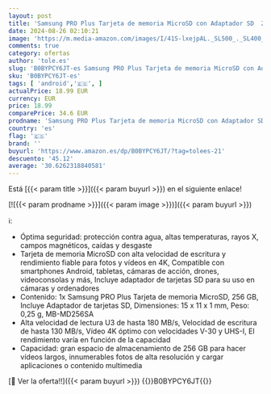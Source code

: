 ```yaml
---
layout: post
title: 'Samsung PRO Plus Tarjeta de memoria MicroSD con Adaptador SD  256GB  180 y 130 MB/s  Full HD & 4K UHD  UHS-I  U3  V30  A2  Compatible con Smartphone Android  Tableta  GoPro y Dron DJI  MB-MD256SA '
date: 2024-08-26 02:10:21
image: 'https://m.media-amazon.com/images/I/41S-lxejpAL._SL500_._SL400_.jpg'
comments: true
category: ofertas
author: 'tole.es'
slug: 'B0BYPCY6JT-es Samsung PRO Plus Tarjeta de memoria MicroSD con Adaptador...'
sku: 'B0BYPCY6JT-es'
tags: [ 'android','🇪🇸', ]
actualPrice: 18.99 EUR
currency: EUR
price: 18.99
comparePrice: 34.6 EUR
prodname: 'Samsung PRO Plus Tarjeta de memoria MicroSD con Adaptador SD  256GB  180 y 130 MB/s  Full HD & 4K UHD  UHS-I  U3  V30  A2  Compatible con Smartphone Android  Tableta  GoPro y Dron DJI  MB-MD256SA '
country: 'es'
flag: '🇪🇸'
brand: ''
buyurl: 'https://www.amazon.es/dp/B0BYPCY6JT/?tag=tolees-21'
descuento: '45.12'
average: '30.6262318840581'
---
```


Está [{{< param title >}}]({{< param buyurl >}}) en el siguiente enlace!

[![{{< param prodname >}}]({{< param image >}})]({{< param buyurl >}})

ℹ️:

- Óptima seguridad: protección contra agua, altas temperaturas, rayos X, campos magnéticos, caídas y desgaste
- Tarjeta de memoria MicroSD con alta velocidad de escritura y rendimiento fiable para fotos y vídeos en 4K, Compatible con smartphones Android, tabletas, cámaras de acción, drones, videoconsolas y más, Incluye adaptador de tarjetas SD para su uso en cámaras y ordenadores
- Contenido: 1x Samsung PRO Plus Tarjeta de memoria MicroSD, 256 GB, Incluye Adaptador de tarjetas SD, Dimensiones: 15 x 11 x 1 mm, Peso: 0,25 g, MB-MD256SA
- Alta velocidad de lectura U3 de hasta 180 MB/s, Velocidad de escritura de hasta 130 MB/s, Vídeo 4K óptimo con velocidades V-30 y UHS-I, El rendimiento varía en función de la capacidad
- Capacidad: gran espacio de almacenamiento de 256 GB para hacer vídeos largos, innumerables fotos de alta resolución y cargar aplicaciones o contenido multimedia

[🛒 Ver la oferta!!]({{< param buyurl >}})
{{<world>}}B0BYPCY6JT{{</world>}}
